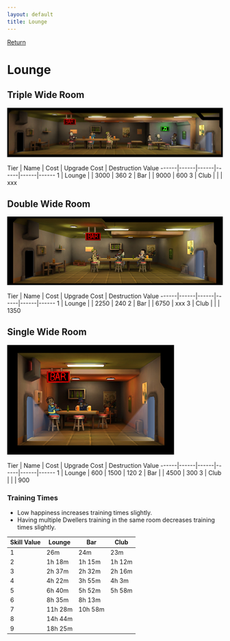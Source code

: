 ```yaml
---
layout: default
title: Lounge
---
```

[Return](../index.html)

Lounge
===========

## Triple Wide Room

![Lounge](img/t1images/triplelounge.jpg)

Tier | Name | Cost | Upgrade Cost | Destruction Value
------|------|------|------|------|------
1 | Lounge | | 3000 | 360
2 | Bar | | 9000 | 600
3 | Club | | | xxx

## Double Wide Room

![Lounge](img/t1images/doublelounge.jpg)

Tier | Name | Cost | Upgrade Cost | Destruction Value
------|------|------|------|------|------
1 | Lounge | | 2250 | 240
2 | Bar | | 6750 | xxx
3 | Club | | | 1350

## Single Wide Room

![Lounge](img/t1images/singlelounge.jpg)

Tier | Name | Cost | Upgrade Cost | Destruction Value
------|------|------|------|------|------
1 | Lounge | 600 | 1500 | 120
2 | Bar | | 4500 | 300
3 | Club | | | 900

### Training Times

- Low happiness increases training times slightly.
- Having multiple Dwellers training in the same room decreases training times slightly.

Skill Value | Lounge | Bar | Club
------|------|------|------
1 | 26m | 24m | 23m
2 | 1h 18m | 1h 15m | 1h 12m
3 | 2h 37m | 2h 32m | 2h 16m
4 | 4h 22m | 3h 55m | 4h 3m
5 | 6h 40m | 5h 52m | 5h 58m
6 | 8h 35m | 8h 13m |
7 | 11h 28m | 10h 58m |
8 | 14h 44m | |
9 | 18h 25m | |
